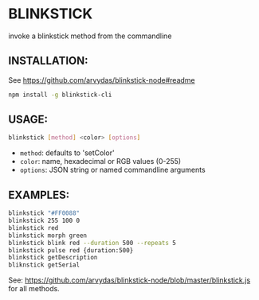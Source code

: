 # BLINKSTICK

invoke a blinkstick method from the commandline

## INSTALLATION:

See https://github.com/arvydas/blinkstick-node#readme

```bash
npm install -g blinkstick-cli
```

## USAGE:

```bash
blinkstick [method] <color> [options]
```

- `method`: 	defaults to 'setColor'
- `color`:  	name, hexadecimal or RGB values (0-255)
- `options`:	JSON string or named commandline arguments

## EXAMPLES:

```bash
blinkstick "#FF0088"
blinkstick 255 100 0
blinkstick red
blinkstick morph green
blinkstick blink red --duration 500 --repeats 5
blinkstick pulse red {duration:500}
blinkstick getDescription
bliknstick getSerial
```

See: https://github.com/arvydas/blinkstick-node/blob/master/blinkstick.js for all methods.
